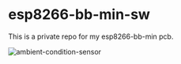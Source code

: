 # esp8266-bb-min-sw

This is a private repo for my esp8266-bb-min pcb.

![ambient-condition-sensor](https://github.com/domi3006/esp8266-bb-min-sw/workflows/ambient-condition-sensor/badge.svg)
